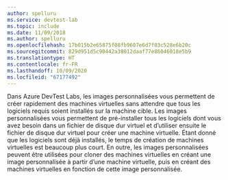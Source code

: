 ```yaml
---
author: spelluru
ms.service: devtest-lab
ms.topic: include
ms.date: 11/09/2018
ms.author: spelluru
ms.openlocfilehash: 17b015b2e65875f08fb9607e6d7f03c528e6b20c
ms.sourcegitcommit: 829d951d5c90442a38012daaf77e86046018e5b9
ms.translationtype: HT
ms.contentlocale: fr-FR
ms.lasthandoff: 10/09/2020
ms.locfileid: "67177492"
---
```

Dans Azure DevTest Labs, les images personnalisées vous permettent de créer rapidement des machines virtuelles sans attendre que tous les logiciels requis soient installés sur la machine cible. Les images personnalisées vous permettent de pré-installer tous les logiciels dont vous avez besoin dans un fichier de disque dur virtuel et d’utiliser ensuite le fichier de disque dur virtuel pour créer une machine virtuelle. Étant donné que les logiciels sont déjà installés, le temps de création de machines virtuelles est beaucoup plus court. En outre, les images personnalisées peuvent être utilisées pour cloner des machines virtuelles en créant une image personnalisée à partir d’une machine virtuelle, puis en créant des machines virtuelles en fonction de cette image personnalisée.
